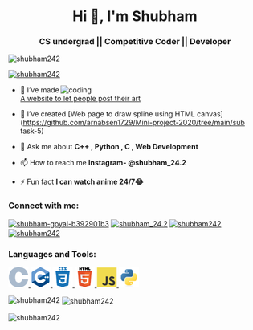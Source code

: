 
<h1 align="center">Hi 👋, I'm Shubham</h1>
<h3 align="center">CS undergrad || Competitive Coder || Developer</h3>


<p align="left"> <img src="https://komarev.com/ghpvc/?username=shubham242&label=Profile%20views&color=0e75b6&style=flat" alt="shubham242" /> </p>

<p align="left"> <a href="https://github.com/ryo-ma/github-profile-trophy"><img src="https://github-profile-trophy.vercel.app/?username=shubham242" alt="shubham242" /></a> </p>
<img align="right" alt="coding" width="400"/src="https://thumbs.dreamstime.com/z/programmer-man-vector-stylized-young-developer-person-classic-professional-coding-software-typing-code-flat-cartoon-illustration-101754565.jpg">


- 🔭 I’ve made [A website to let people post their art](https://github.com/shubham242/sketchmarks)

- 👯 I’ve created [Web page to draw spline using HTML canvas](https://github.com/arnabsen1729/Mini-project-2020/tree/main/sub task-5)

- 💬 Ask me about **C++ , Python , C , Web Development**

- 📫 How to reach me **Instagram- @shubham_24.2**

- ⚡ Fun fact **I can watch anime 24/7😂**

<h3 align="left">Connect with me:</h3>
<p align="left">
<a href="https://linkedin.com/in/shubham-goyal-b392901b3" target="blank"><img align="center" src="https://cdn.jsdelivr.net/npm/simple-icons@3.0.1/icons/linkedin.svg" alt="shubham-goyal-b392901b3" height="30" width="40" /></a>
<a href="https://instagram.com/shubham_24.2" target="blank"><img align="center" src="https://cdn.jsdelivr.net/npm/simple-icons@3.0.1/icons/instagram.svg" alt="shubham_24.2" height="30" width="40" /></a>
<a href="https://www.codechef.com/users/shubham242" target="blank"><img align="center" src="https://cdn.jsdelivr.net/npm/simple-icons@3.1.0/icons/codechef.svg" alt="shubham242" height="30" width="40" /></a>
<a href="https://codeforces.com/profile/shubham242" target="blank"><img align="center" src="https://cdn.jsdelivr.net/npm/simple-icons@3.0.1/icons/codeforces.svg" alt="shubham242" height="30" width="40" /></a>
</p>

<h3 align="left">Languages and Tools:</h3>
<p align="left"> <a href="https://www.cprogramming.com/" target="_blank"> <img src="https://github.com/devicons/devicon/blob/master/icons/c/c-original.svg" alt="c" width="40" height="40"/> </a> <a href="https://www.w3schools.com/cpp/" target="_blank"> <img src="https://github.com/devicons/devicon/blob/master/icons/cplusplus/cplusplus-original.svg" alt="cplusplus" width="40" height="40"/> </a> <a href="https://www.w3schools.com/css/" target="_blank"> <img src="https://github.com/devicons/devicon/blob/master/icons/css3/css3-plain-wordmark.svg" alt="css3" width="40" height="40"/> </a> <a href="https://www.w3.org/html/" target="_blank"> <img src="https://github.com/devicons/devicon/blob/master/icons/html5/html5-original-wordmark.svg" alt="html5" width="40" height="40"/> </a> <a href="https://developer.mozilla.org/en-US/docs/Web/JavaScript" target="_blank"> <img src="https://github.com/devicons/devicon/blob/master/icons/javascript/javascript-original.svg" alt="javascript" width="40" height="40"/> </a> <a href="https://www.python.org" target="_blank"> <img src="https://github.com/devicons/devicon/blob/master/icons/python/python-original.svg" alt="python" width="40" height="40"/> </a> </p>

<p><img align="left" src="https://github-readme-stats.vercel.app/api?username=shubham242&theme=default&show_icons=true" alt="shubham242" /></p

<p>&nbsp;<img align="center" src="https://github-readme-stats.vercel.app/api?username=shubham242&show_icons=true&locale=en" alt="shubham242" /></p>

<p><img align="center" src="https://github-readme-streak-stats.herokuapp.com/?user=shubham242&" alt="shubham242" /></p>
